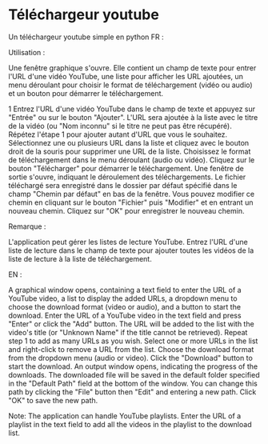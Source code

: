 # Téléchargeur youtube
Un téléchargeur youtube simple en python
FR :

Utilisation :

Une fenêtre graphique s'ouvre. Elle contient un champ de texte pour entrer l'URL d'une vidéo YouTube, une liste pour afficher les URL ajoutées, un menu déroulant pour choisir le format de téléchargement (vidéo ou audio) et un bouton pour démarrer le téléchargement.

1 Entrez l'URL d'une vidéo YouTube dans le champ de texte et appuyez sur "Entrée" ou sur le bouton "Ajouter". L'URL sera ajoutée à la liste avec le titre de la vidéo (ou "Nom inconnu" si le titre ne peut pas être récupéré). 
Répétez l'étape 1 pour ajouter autant d'URL que vous le souhaitez.
Sélectionnez une ou plusieurs URL dans la liste et cliquez avec le bouton droit de la souris pour supprimer une URL de la liste.
Choisissez le format de téléchargement dans le menu déroulant (audio ou vidéo).
Cliquez sur le bouton "Télécharger" pour démarrer le téléchargement. Une fenêtre de sortie s'ouvre, indiquant le déroulement des téléchargements.
Le fichier téléchargé sera enregistré dans le dossier par défaut spécifié dans le champ "Chemin par défaut" en bas de la fenêtre. Vous pouvez modifier ce chemin en cliquant sur le bouton "Fichier" puis "Modifier" et en entrant un nouveau chemin. Cliquez sur "OK" pour enregistrer le nouveau chemin.

Remarque :

L'application peut gérer les listes de lecture YouTube. Entrez l'URL d'une liste de lecture dans le champ de texte pour ajouter toutes les vidéos de la liste de lecture à la liste de téléchargement.
    
EN :
    
A graphical window opens, containing a text field to enter the URL of a YouTube video, a list to display the added URLs, a dropdown menu to choose the download format (video or audio), and a button to start the download.
Enter the URL of a YouTube video in the text field and press "Enter" or click the "Add" button. The URL will be added to the list with the video's title (or "Unknown Name" if the title cannot be retrieved).
Repeat step 1 to add as many URLs as you wish.
Select one or more URLs in the list and right-click to remove a URL from the list.
Choose the download format from the dropdown menu (audio or video).
Click the "Download" button to start the download. An output window opens, indicating the progress of the downloads.
The downloaded file will be saved in the default folder specified in the "Default Path" field at the bottom of the window. You can change this path by clicking the "File" button then "Edit" and entering a new path. Click "OK" to save the new path.

Note:
The application can handle YouTube playlists. Enter the URL of a playlist in the text field to add all the videos in the playlist to the download list.
